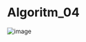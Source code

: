 # Algoritm_04
![image](https://user-images.githubusercontent.com/107307273/173200352-40cf6172-93cf-4abe-8157-991847cca1fd.png)
